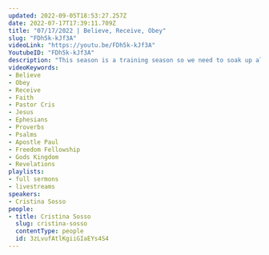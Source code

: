 ```yaml
---
updated: 2022-09-05T18:53:27.257Z
date: 2022-07-17T17:39:11.709Z
title: "07/17/2022 | Believe, Receive, Obey"
slug: "FDh5k-kJf3A"
videoLink: "https://youtu.be/FDh5k-kJf3A"
YoutubeID: "FDh5k-kJf3A"
description: "This season is a training season so we need to soak up all that we can. Gods Kingdom will move forward with or without our co-operation. God has his own ways of doing things, the sooner we receive his Words for our lives the sooner we will get the revelations of how to accomplish or goals. \nGod is into the tiny details, we don't have to worry about how and where we are going to get the money to support our companies. God never intended us to worry about things such as funds, only that we obey and believe that we could receive it. Only God knows what's in store for us, it better for us to not have a clue of what the next move is. Being in that position is exactly where God wants us to be, because we would have no choice but to put our faith in him. This sermon was delivered at Freedom Fellowship Church International in San Antonio, TX."
videoKeywords:
- Believe
- Obey
- Receive
- Faith
- Pastor Cris
- Jesus
- Ephesians
- Proverbs
- Psalms
- Apostle Paul
- Freedom Fellowship
- Gods Kingdom
- Revelations
playlists:
- full sermons
- livestreams
speakers:
- Cristina Sosso
people:
- title: Cristina Sosso
  slug: cristina-sosso
  contentType: people
  id: 3zLvufAtlKgiiGIaEYs4S4
---
```

